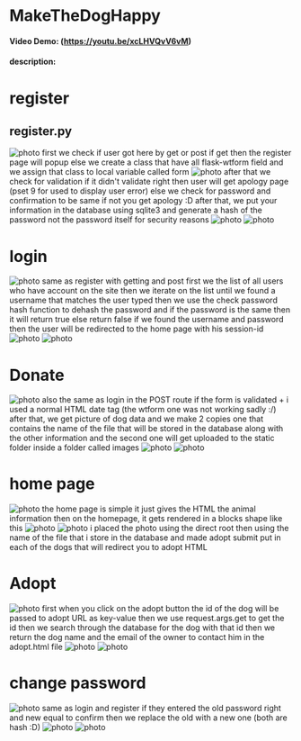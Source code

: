 # MakeTheDogHappy
#### Video Demo: (https://youtu.be/xcLHVQvV6vM)
#### description:

# register
## register.py
 ![photo](https://github.com/nightstalker5699/qadry/blob/main/readme%20images/register/Screenshot%202022-03-05%20195340.png)
 first we check if user got here by get or post 
 if get then the register page will popup 
 else we create a class that have  all flask-wtform field and we assign that class to local variable called form
 ![photo](https://github.com/nightstalker5699/qadry/blob/main/readme%20images/first.png)
 after that we check for validation if it didn't validate right then user will get apology page (pset 9 for used to display user error)
 else we check for password and confirmation to be same if not you get apology :D
 after that, we put your information in the database using sqlite3 and generate a hash of the password not the password itself for security reasons
 ![photo](https://github.com/nightstalker5699/qadry/blob/main/readme%20images/register/Screenshot%202022-03-05%20195400.png)
 ![photo](https://github.com/nightstalker5699/qadry/blob/main/readme%20images/register/Screenshot%202022-03-05%20195422.png)
 # login
 ![photo](https://github.com/nightstalker5699/qadry/blob/main/readme%20images/login/Screenshot%202022-03-05%20195449.png)
 same as register with getting and post 
 first we the list of all users who have account on the site then we iterate on the list until we found a username that matches the user typed then we use the check password hash function to dehash the password and if the password is the same then it will return true else return false
 if we found the username and password then the user will be redirected to the home page with his session-id 
![photo](https://github.com/nightstalker5699/qadry/blob/main/readme%20images/login/Screenshot%202022-03-05%20195508.png)
![photo](https://github.com/nightstalker5699/qadry/blob/main/readme%20images/login/Screenshot%202022-03-05%20195527.png)
# Donate
![photo](https://github.com/nightstalker5699/qadry/blob/main/readme%20images/donate/Screenshot%202022-03-05%20195552.png)
also the same as login 
in the POST route if the form is validated + i used a normal HTML date tag (the wtform one was not working sadly :/)
after that, we get picture of dog data and we make 2 copies 
one that contains the name of the file that will be stored in the database along with the other information
and the second one will get uploaded to the static folder inside a folder called images
![photo](https://github.com/nightstalker5699/qadry/blob/main/readme%20images/donate/Screenshot%202022-03-05%20195628.png)
![photo](https://github.com/nightstalker5699/qadry/blob/main/readme%20images/donate/Screenshot%202022-03-05%20195658.png)
# home page
![photo](https://github.com/nightstalker5699/qadry/blob/main/readme%20images/home/Screenshot%202022-03-05%20194853.png)
the home page is simple it just gives the HTML the animal information
then on the homepage, it gets rendered in a blocks shape like this 
![photo](https://github.com/nightstalker5699/qadry/blob/main/readme%20images/home/Screenshot%202022-03-05%20195237.png)
![photo](https://github.com/nightstalker5699/qadry/blob/main/readme%20images/home/Screenshot%202022-03-05%20195258.png)
i placed the photo using the direct root then using the name of the file that i store in the database and made adopt submit put in each of the dogs that will redirect you to adopt HTML 
# Adopt
![photo](https://github.com/nightstalker5699/qadry/blob/main/readme%20images/adopt/Screenshot%202022-03-05%20195844.png)
first when you click on the adopt button the id of the dog will be passed to adopt URL as key-value 
then we use request.args.get to get the id then we search through the database for the dog with that id 
then we return the dog name and the email of the owner to contact him in the adopt.html file 
![photo](https://github.com/nightstalker5699/qadry/blob/main/readme%20images/adopt/Screenshot%202022-03-05%20195913.png)
![photo](https://github.com/nightstalker5699/qadry/blob/main/readme%20images/adopt/Screenshot%202022-03-05%20195949.png)
# change password
![photo](https://github.com/nightstalker5699/qadry/blob/main/readme%20images/change%20password/Screenshot%202022-03-05%20195809.png)
same as login and register 
if they entered the old password right and new equal to confirm then we replace the old with a new one (both are hash :D)
![photo](https://github.com/nightstalker5699/cs50-final-project/blob/569ae1b422c6510997a65df17cd98b4f731fa8ff/readme%20images/change%20password/Screenshot%202022-03-05%20195733.png)
![photo](https://github.com/nightstalker5699/cs50-final-project/blob/569ae1b422c6510997a65df17cd98b4f731fa8ff/readme%20images/change%20password/Screenshot%202022-03-05%20195824.png)
